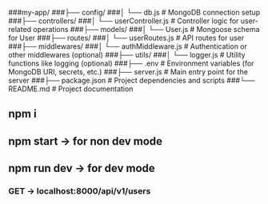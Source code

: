 ###my-app/
###├── config/
###│ └── db.js # MongoDB connection setup
###├── controllers/
###│ └── userController.js # Controller logic for user-related operations
###├── models/
###│ └── User.js # Mongoose schema for User
###├── routes/
###│ └── userRoutes.js # API routes for user
###├── middlewares/
###│ └── authMiddleware.js # Authentication or other middlewares (optional)
###├── utils/
###│ └── logger.js # Utility functions like logging (optional)
###├── .env # Environment variables (for MongoDB URI, secrets, etc.)
###├── server.js # Main entry point for the server
###├── package.json # Project dependencies and scripts
###└── README.md # Project documentation


## npm i
## npm start -> for non dev mode
## npm run dev -> for dev mode
### GET -> localhost:8000/api/v1/users
